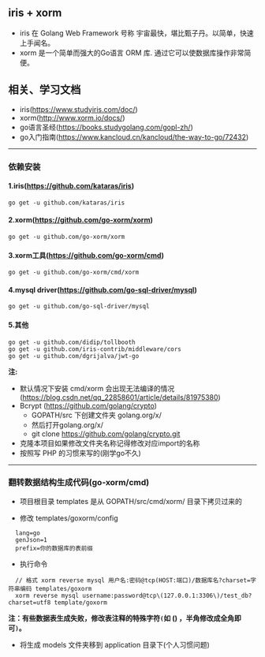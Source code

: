 ## iris + xorm
- iris 在 Golang Web Framework 号称 宇宙最快，堪比甄子丹。以简单，快速上手闻名。
- xorm 是一个简单而强大的Go语言 ORM 库. 通过它可以使数据库操作非常简便。

## 相关、学习文档
- iris(<https://www.studyiris.com/doc/>)
- xorm(<http://www.xorm.io/docs/>)
- go语言圣经(<https://books.studygolang.com/gopl-zh/>)
- go入门指南(<https://www.kancloud.cn/kancloud/the-way-to-go/72432>)

---

### 依赖安装

#### 1.iris(<https://github.com/kataras/iris>)
~~~
go get -u github.com/kataras/iris
~~~

#### 2.xorm(<https://github.com/go-xorm/xorm>)
~~~
go get -u github.com/go-xorm/xorm
~~~

#### 3.xorm工具(<https://github.com/go-xorm/cmd>)
~~~
go get -u github.com/go-xorm/cmd/xorm 
~~~

#### 4.mysql driver(<https://github.com/go-sql-driver/mysql>)
~~~
go get -u github.com/go-sql-driver/mysql
~~~

#### 5.其他
~~~
go get -u github.com/didip/tollbooth
go get -u github.com/iris-contrib/middleware/cors
go get -u github.com/dgrijalva/jwt-go
~~~

**注:**
- 默认情况下安装 cmd/xorm 会出现无法编译的情况(<https://blog.csdn.net/qq_22858601/article/details/81975380>)
- Bcrypt (<https://github.com/golang/crypto>)
   + GOPATH/src 下创建文件夹 golang.org/x/
   + 然后打开golang.org/x/ 
   + git clone https://github.com/golang/crypto.git
- 克隆本项目如果修改文件夹名称记得修改对应import的名称
- 按照写 PHP 的习惯来写的(刚学go不久)

---

###  翻转数据结构生成代码(go-xorm/cmd)
- 项目根目录 templates 是从 GOPATH/src/cmd/xorm/ 目录下拷贝过来的

- 修改 templates/goxorm/config
~~~
  lang=go
  genJson=1
  prefix=你的数据库的表前缀
~~~


- 执行命令 
~~~
  // 格式 xorm reverse mysql 用户名:密码@tcp(HOST:端口)/数据库名?charset=字符串编码 templates/goxorm
  xorm reverse mysql username:password@tcp\(127.0.0.1:3306\)/test_db?charset=utf8 template/goxorm
~~~
**注：有些数据表生成失败，修改表注释的特殊字符`(`如 () ，半角修改成全角即可`)`。**

- 将生成 models 文件夹移到 application 目录下(个人习惯问题)